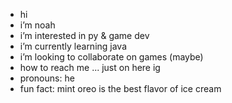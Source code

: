 - hi
- i’m noah
- i’m interested in py & game dev
- i’m currently learning java
- i’m looking to collaborate on games (maybe)
- how to reach me ... just on here ig
- pronouns: he
- fun fact: mint oreo is the best flavor of ice cream

<!---
nlovett12/nlovett12 is a ✨ special ✨ repository because its `README.md` (this file) appears on your GitHub profile.
You can click the Preview link to take a look at your changes.
--->
